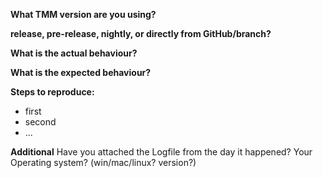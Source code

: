 __What TMM version are you using?__


__release, pre-release, nightly, or directly from GitHub/branch?__


__What is the actual behaviour?__


__What is the expected behaviour?__


__Steps to reproduce:__
- first
- second
- ...


__Additional__
Have you attached the Logfile from the day it happened?
Your Operating system? (win/mac/linux? version?)
